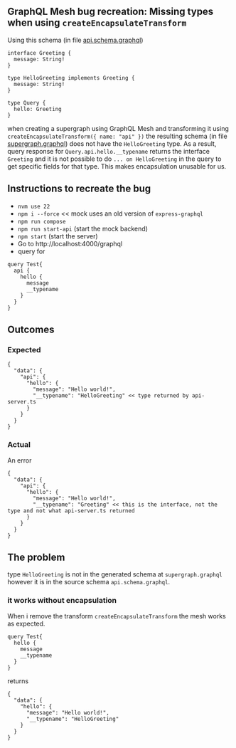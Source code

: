 ## GraphQL Mesh bug recreation: Missing types when using `createEncapsulateTransform`

Using this schema (in file [api.schema.graphql](api.schema.graphql)) 
```
interface Greeting {
  message: String!
}

type HelloGreeting implements Greeting {
  message: String!
}

type Query {
  hello: Greeting
}
```
when creating a supergraph using GraphQL Mesh and transforming it using `createEncapsulateTransform({ name: "api" })` the resulting schema (in file [supergraph.graphql](supergraph.graphql)) does not have the `HelloGreeting` type. As a result, query response for `Query.api.hello.__typename` returns the interface `Greeting` and it is not possible to do `... on HelloGreeting` in the query to get specific fields for that type. This makes encapsulation unusable for us.

## Instructions to recreate the bug

* `nvm use 22`
* `npm i --force` << mock uses an old version of `express-graphql`
* `npm run compose`
* `npm run start-api` (start the mock backend)
* `npm start` (start the server)
* Go to http://localhost:4000/graphql
* query for 
```
query Test{
  api {
    hello {
      message
      __typename
    }
  }
}
```

## Outcomes

### Expected 
```
{
  "data": {
    "api": {
      "hello": {
        "message": "Hello world!",
        "__typename": "HelloGreeting" << type returned by api-server.ts
      }
    }
  }
}
```

### Actual
An error
```
{
  "data": {
    "api": {
      "hello": {
        "message": "Hello world!",
        "__typename": "Greeting" << this is the interface, not the type and not what api-server.ts returned
      }
    }
  }
}
```

## The problem
type `HelloGreeting` is not in the generated schema at `supergraph.graphql` however it is in the source schema `api.schema.graphql`. 

### it works without encapsulation
When i remove the transform `createEncapsulateTransform` the mesh works as expected.
```
query Test{
  hello {
    message
    __typename
  }
}
```
returns
```
{
  "data": {
    "hello": {
      "message": "Hello world!",
      "__typename": "HelloGreeting"
    }
  }
}
```